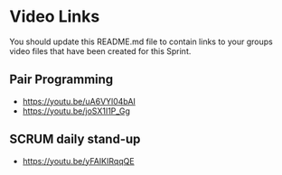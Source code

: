 # Video Links

You should update this README.md file to contain links to your groups video files that have been created for this Sprint.

## Pair Programming
- https://youtu.be/uA6VYl04bAI  
- https://youtu.be/joSX1I1P_Gg  

## SCRUM daily stand-up
- https://youtu.be/yFAIKIRqqQE  
